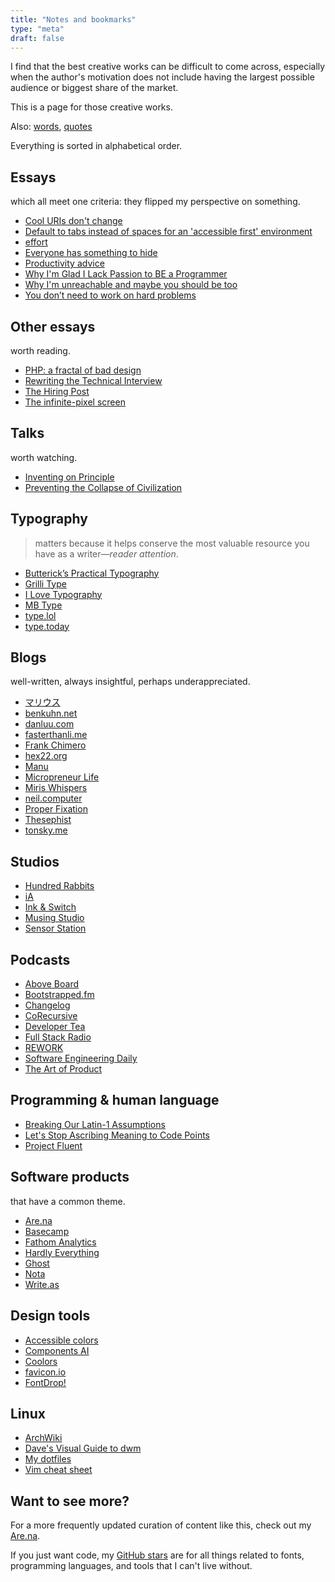 ```yaml
---
title: "Notes and bookmarks"
type: "meta"
draft: false
---
```


I find that the best creative works can be difficult to come across, especially
when the author's motivation does not include having the largest possible
audience or biggest share of the market.

This is a page for those creative works.

Also: [words](words), [quotes](quotes)

Everything is sorted in alphabetical order.

## Essays

which all meet one criteria: they flipped my perspective on something.

- [Cool URIs don't change](https://www.w3.org/Provider/Style/URI)
- [Default to tabs instead of spaces for an 'accessible first' environment](https://alexandersandberg.com/tabs-for-accessibility/)
- [effort](https://ava.substack.com/p/effort)
- [Everyone has something to hide](https://usefathom.com/blog/to-hide)
- [Productivity advice](https://www.spakhm.com/p/productivity-advice)
- [Why I'm Glad I Lack Passion to BE a Programmer](https://blog.miris.design/not-a-programmer)
- [Why I'm unreachable and maybe you should be too](https://levels.io/contact-me/)
- [You don’t need to work on hard problems](https://www.benkuhn.net/hard/)

## Other essays

worth reading.

- [PHP: a fractal of bad design](https://eev.ee/blog/2012/04/09/php-a-fractal-of-bad-design/)
- [Rewriting the Technical Interview](https://aphyr.com/posts/353-rewriting-the-technical-interview)
- [The Hiring Post](https://sockpuppet.org/blog/2015/03/06/the-hiring-post/)
- [The infinite-pixel screen](https://practicaltypography.com/the-infinite-pixel-screen.html)

## Talks

worth watching.

- [Inventing on Principle](https://www.youtube.com/watch?v=PUv66718DII)
- [Preventing the Collapse of Civilization](https://www.youtube.com/watch?v=pW-SOdj4Kkk)

## Typography

> matters because it helps conserve the most valuable resource you have as a writer—*reader attention*.

- [Butterick’s Practical Typography](https://practicaltypography.com/)
- [Grilli Type](https://www.grillitype.com/)
- [I Love Typography](https://fonts.ilovetypography.com/)
- [MB Type](https://mbtype.com/)
- [type.lol](https://type.lol/)
- [type.today](https://type.today/en)

## Blogs

well-written, always insightful, perhaps underappreciated.

- [マリウス](https://マリウス.com/)
- [benkuhn.net](https://www.benkuhn.net/)
- [danluu.com](https://danluu.com/)
- [fasterthanli.me](https://fasterthanli.me/)
- [Frank Chimero](https://frankchimero.com/blog/)
- [hex22.org](https://hex22.org/blog/)
- [Manu](https://manuelmoreale.com/)
- [Micropreneur Life](https://micropreneur.life/)
- [Miris Whispers](https://blog.miris.design/)
- [neil.computer](https://neil.computer/)
- [Proper Fixation](https://yosefk.com/blog/)
- [Thesephist](https://thesephist.com/)
- [tonsky.me](https://tonsky.me/)

## Studios

- [Hundred Rabbits](https://100r.co/site/home.html)
- [iA](https://ia.net/)
- [Ink & Switch](https://www.inkandswitch.com/)
- [Musing Studio](https://musing.studio/)
- [Sensor Station](https://www.sensorstation.co/)

## Podcasts

- [Above Board](https://usefathom.com/above-board)
- [Bootstrapped.fm](https://bootstrapped.fm/)
- [Changelog](https://changelog.com/)
- [CoRecursive](https://corecursive.com/)
- [Developer Tea](https://developertea.com/)
- [Full Stack Radio](https://fullstackradio.com/)
- [REWORK](https://www.rework.fm/)
- [Software Engineering Daily](https://softwareengineeringdaily.com/)
- [The Art of Product](https://artofproductpodcast.com/)

## Programming & human language

- [Breaking Our Latin-1 Assumptions](https://manishearth.github.io/blog/2017/01/15/breaking-our-latin-1-assumptions/)
- [Let's Stop Ascribing Meaning to Code Points](https://manishearth.github.io/blog/2017/01/14/stop-ascribing-meaning-to-unicode-code-points/)
- [Project Fluent](https://projectfluent.org/)

## Software products

that have a common theme.

- [Are.na](https://www.are.na/)
- [Basecamp](https://basecamp.com/)
- [Fathom Analytics](https://usefathom.com)
- [Hardly Everything](https://www.hardlyeverything.com/)
- [Ghost](https://ghost.org/)
- [Nota](https://nota.md/)
- [Write.as](https://write.as/)

## Design tools

- [Accessible colors](https://accessible-colors.com/)
- [Components AI](https://components.ai/)
- [Coolors](https://coolors.co/)
- [favicon.io](https://favicon.io/)
- [FontDrop!](https://fontdrop.info/)

## Linux

- [ArchWiki](https://wiki.archlinux.org/)
- [Dave's Visual Guide to dwm](https://ratfactor.com/dwm)
- [My dotfiles](https://github.com/johnjago/dotfiles)
- [Vim cheat sheet](https://vim.rtorr.com/)

## Want to see more?

For a more frequently updated curation of content like this, check out my
[Are.na](https://www.are.na/john-jago).

If you just want code, my
[GitHub stars](https://github.com/johnjago?tab=stars) are for all things
related to fonts, programming languages, and tools that I can't live without.
